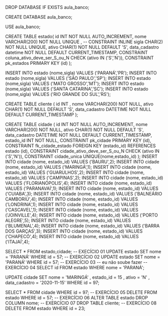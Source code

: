 DROP DATABASE IF EXISTS  aula_banco;

CREATE DATABASE aula_banco;

USE  aula_banco;

CREATE TABLE estado(
id INT NOT NULL AUTO_INCREMENT,
nome VARCHAR(200) NOT NULL UNIQUE , -- CONSTRAINT INLINE 
sigla CHAR(2) NOT NULL UNIQUE,
ativo CHAR(1)  NOT NULL DEFAULT 'S',
data_cadastro datetime  NOT NULL DEFAULT CURRENT_TIMESTAMP,
CONSTRAINT coluna_ativo_deve_ser_S_ou_N CHECK (ativo IN ('S','N')),
CONSTRAINT pk_estados PRIMARY KEY (id)
);

INSERT INTO estado (nome,sigla) VALUES ('PARANÁ','PR');
INSERT INTO estado (nome,sigla) VALUES ('SÃO PAULO','SP');
INSERT INTO estado (nome,sigla) VALUES ('MATO GROSSO','MT');
INSERT INTO estado (nome,sigla) VALUES ('SANTA CATARINA','SC');
INSERT INTO estado (nome,sigla) VALUES ('RIO GRANDE DO SUL','RS');

CREATE TABLE cliente (
id INT ,
nome VARCHAR(200) NOT NULL,
ativo CHAR(1) NOT NULL DEFAULT 'S',
data_cadastro DATETIME NOT NULL DEFAULT CURRENT_TIMESTAMP
);

CREATE TABLE cidade (
id INT NOT NULL AUTO_INCREMENT,
nome VARCHAR(200) NOT NULL,
ativo CHAR(1) NOT NULL DEFAULT 'S',
data_cadastro DATETIME NOT NULL DEFAULT CURRENT_TIMESTAMP,
estado_id INT NOT NULL,
CONSTRAINT pk_cidade PRIMARY KEY (id),
CONSTRAINT fk_cidade_estado FOREIGN KEY (estado_id) REFERENCES estado (id),
CONSTRAINT cidade_ativo_deve_ser_S_ou_N CHECK (ativo IN ('S','N')),
CONSTRAINT cidade_unica UNIQUE(nome,estado_id)
);
INSERT INTO cidade (nome, estado_id) VALUES ('BAURU',2);
INSERT INTO cidade (nome, estado_id) VALUES ('MARINGÁ',1);
INSERT INTO cidade (nome, estado_id) VALUES ('GUARULHOS',2);
INSERT INTO cidade (nome, estado_id) VALUES ('CAMPINAS',2);
INSERT INTO cidade (nome, estado_id) VALUES ('FLORIANÓPOLIS',4);
INSERT INTO cidade (nome, estado_id) VALUES ('PARANAVAÍ',1);
INSERT INTO cidade (nome, estado_id) VALUES ('CUIABA',3);
INSERT INTO cidade (nome, estado_id) VALUES ('BALNEÁRIO CAMBORIÚ',4);
INSERT INTO cidade (nome, estado_id) VALUES ('LONDRINA',1);
INSERT INTO cidade (nome, estado_id) VALUES ('CASCAVEL',1);
INSERT INTO cidade (nome, estado_id) VALUES ('JOINVILLE',4);
INSERT INTO cidade (nome, estado_id) VALUES ('PORTO ALEGRE',5);
INSERT INTO cidade (nome, estado_id) VALUES ('BLUMENAL',4);
INSERT INTO cidade (nome, estado_id) VALUES ('BARRA DOS GARÇAS',3);
INSERT INTO cidade (nome, estado_id) VALUES ('CHAPECÓ',4);
INSERT INTO cidade (nome, estado_id) VALUES ('ITAJAÍ',4);

SELECT * FROM estado,cidade;
-- EXECÍCIO 01
UPDATE estado SET nome = 'PARANÁ' WHERE id = 57;
-- 	EXERCÍCIO 02
UPDATE estado SET nome = 'PARANÁ' WHERE id = 57;
-- 	EXERCÍCIO 03
-- eu não soube fazer
-- 	EXERCÍCIO 04
SELECT id FROM estado WHERE nome = 'PARANÁ';

UPDATE cidade SET
nome = 'MARINGÁ'
, estado_id = 15
, ativo = 'N'
, data_cadastro = '2020-11-15'
WHERE id = 97;

SELECT * FROM cidade WHERE id = 97;
-- 	EXERCÍCIO 05
DELETE FROM estado WHERE id = 57;
-- 	EXERCÍCIO 06
ALTER TABLE estado DROP COLUMN nome;
-- 	EXERCÍCIO 07
DROP TABLE cliente;
-- 	EXERCÍCIO 08
DELETE FROM estado WHERE id = 23;
